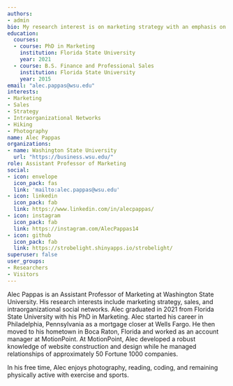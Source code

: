 ```yaml
---
authors:
- admin
bio: My research interest is on marketing strategy with an emphasis on the effects of social dynamics (e.g., intraorganizational social networks. social capital, and social influence) on managerially focused outcomes like employee performance and turnover.
education:
  courses:
  - course: PhD in Marketing
    institution: Florida State University
    year: 2021
  - course: B.S. Finance and Professional Sales
    institution: Florida State University
    year: 2015
email: "alec.pappas@wsu.edu"
interests:
- Marketing
- Sales
- Strategy
- Intraorganizational Networks
- Hiking
- Photography
name: Alec Pappas
organizations:
- name: Washington State University
  url: "https://business.wsu.edu/"
role: Assistant Professor of Marketing
social:
- icon: envelope
  icon_pack: fas
  link: 'mailto:alec.pappas@wsu.edu'
- icon: linkedin
  icon_pack: fab
  link: https://www.linkedin.com/in/alecpappas/
- icon: instagram
  icon_pack: fab
  link: https://instagram.com/AlecPappas14
- icon: github
  icon_pack: fab
  link: https://strobelight.shinyapps.io/strobelight/
superuser: false
user_groups:
- Researchers
- Visitors
---
```


Alec Pappas is an Assistant Professor of Marketing at Washington State University. His research interests include marketing strategy, sales, and intraorganizational social networks. Alec graduated in 2021 from Florida State University with his PhD in Marketing. Alec started his career in Philadelphia, Pennsylvania as a mortgage closer at Wells Fargo. He then moved to his hometown in Boca Raton, Florida and worked as an account manager at MotionPoint. At MotionPoint, Alec developed a robust knowledge of website construction and design while he managed relationships of approximately 50 Fortune 1000 companies.

In his free time, Alec enjoys photography, reading, coding, and remaining physically active with exercise and sports.
